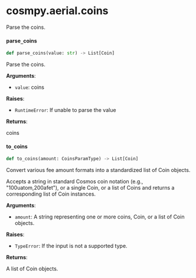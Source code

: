 <a id="cosmpy.aerial.coins"></a>

# cosmpy.aerial.coins

Parse the coins.

<a id="cosmpy.aerial.coins.parse_coins"></a>

#### parse`_`coins

```python
def parse_coins(value: str) -> List[Coin]
```

Parse the coins.

**Arguments**:

- `value`: coins

**Raises**:

- `RuntimeError`: If unable to parse the value

**Returns**:

coins

<a id="cosmpy.aerial.coins.to_coins"></a>

#### to`_`coins

```python
def to_coins(amount: CoinsParamType) -> List[Coin]
```

Convert various fee amount formats into a standardized list of Coin objects.

Accepts a string in standard Cosmos coin notation (e.g., "100uatom,200afet"), or a single Coin,
or a list of Coins and returns a corresponding list of Coin instances.

**Arguments**:

- `amount`: A string representing one or more coins, Coin, or a list of Coin objects.

**Raises**:

- `TypeError`: If the input is not a supported type.

**Returns**:

A list of Coin objects.

